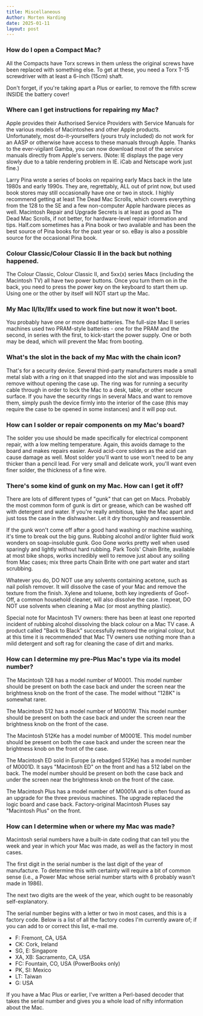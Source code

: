 ```yaml
---
title: Miscellaneous
Author: Morten Harding
date: 2025-01-11
layout: post
---
```



### How do I open a Compact Mac?

All the Compacts have Torx screws in them unless the original screws have been replaced with something else. To get at these, you need a Torx T-15 screwdriver with at least a 6-inch (15cm) shaft.

Don't forget, if you're taking apart a Plus or earlier, to remove the fifth screw INSIDE the battery cover!


### Where can I get instructions for repairing my Mac?

Apple provides their Authorised Service Providers with Service Manuals for the various models of Macintoshes and other Apple products. Unfortunately, most do-it-yourselfers (yours truly included) do not work for an AASP or otherwise have access to these manuals through Apple. Thanks to the ever-vigilant Gamba, you can now download most of the service manuals directly from Apple's servers. (Note: IE displays the page very slowly due to a table rendering problem in IE. iCab and Netscape work just fine.)

Larry Pina wrote a series of books on repairing early Macs back in the late 1980s and early 1990s. They are, regrettably, ALL out of print now, but used book stores may still occasionally have one or two in stock. I highly recommend getting at least The Dead Mac Scrolls, which covers everything from the 128 to the SE and a few non-computer Apple hardware pieces as well. Macintosh Repair and Upgrade Secrets is at least as good as The Dead Mac Scrolls, if not better, for hardware-level repair information and tips. Half.com sometimes has a Pina book or two available and has been the best source of Pina books for the past year or so. eBay is also a possible source for the occasional Pina book.


### Colour Classic/Colour Classic II in the back but nothing happened.

The Colour Classic, Colour Classic II, and 5xx(x) series Macs (including the Macintosh TV) all have two power buttons. Once you turn them on in the back, you need to press the power key on the keyboard to start them up. Using one or the other by itself will NOT start up the Mac.


### My Mac II/IIx/IIfx used to work fine but now it won't boot.

You probably have one or more dead batteries. The full-size Mac II series machines used two PRAM-style batteries - one for the PRAM and the second, in series with the first, to kick-start the power supply. One or both may be dead, which will prevent the Mac from booting.


### What's the slot in the back of my Mac with the chain icon?

That's for a security device. Several third-party manufacturers made a small metal slab with a ring on it that snapped into the slot and was impossible to remove without opening the case up. The ring was for running a security cable through in order to lock the Mac to a desk, table, or other secure surface. If you have the security rings in several Macs and want to remove them, simply push the device firmly into the interior of the case (this may require the case to be opened in some instances) and it will pop out.


### How can I solder or repair components on my Mac's board?

The solder you use should be made specifically for electrical component repair, with a low melting temperature. Again, this avoids damage to the board and makes repairs easier. Avoid acid-core solders as the acid can cause damage as well. Most solder you'll want to use won't need to be any thicker than a pencil lead. For very small and delicate work, you'll want even finer solder, the thickness of a fine wire. 

### There's some kind of gunk on my Mac. How can I get it off?

There are lots of different types of "gunk" that can get on Macs. Probably the most common form of gunk is dirt or grease, which can be washed off with detergent and water. If you're really ambitious, take the Mac apart and just toss the case in the dishwasher. Let it dry thoroughly and reassemble.

If the gunk won't come off after a good hand washing or machine washing, it's time to break out the big guns. Rubbing alcohol and/or lighter fluid work wonders on soap-insoluble gunk. Goo Gone works pretty well when used sparingly and lightly without hard rubbing. Park Tools' Chain Brite, available at most bike shops, works incredibly well to remove just about any soiling from Mac cases; mix three parts Chain Brite with one part water and start scrubbing.

Whatever you do, DO NOT use any solvents containing acetone, such as nail polish remover. It will dissolve the case of your Mac and remove the texture from the finish. Xylene and toluene, both key ingredients of Goof-Off, a common household cleaner, will also dissolve the case. I repeat, DO NOT use solvents when cleaning a Mac (or most anything plastic).

Special note for Macintosh TV owners: there has been at least one reported incident of rubbing alcohol dissolving the black colour on a Mac TV case. A product called "Back to Black" successfully restored the original colour, but at this time it is recommended that Mac TV owners use nothing more than a mild detergent and soft rag for cleaning the case of dirt and marks.


### How can I determine my pre-Plus Mac's type via its model number?

The Macintosh 128 has a model number of M0001. This model number should be present on both the case back and under the screen near the brightness knob on the front of the case. The model without "128K" is somewhat rarer.

The Macintosh 512 has a model number of M0001W. This model number should be present on both the case back and under the screen near the brightness knob on the front of the case.

The Macintosh 512Ke has a model number of M0001E. This model number should be present on both the case back and under the screen near the brightness knob on the front of the case.

The Macintosh ED sold in Europe (a rebadged 512Ke) has a model number of M0001D. It says "Macintosh ED" on the front and has a 512 label on the back. The model number should be present on both the case back and under the screen near the brightness knob on the front of the case.

The Macintosh Plus has a model number of M0001A and is often found as an upgrade for the three previous machines. The upgrade replaced the logic board and case back. Factory-original Macintosh Pluses say "Macintosh Plus" on the front.


### How can I determine when or where my Mac was made?

Macintosh serial numbers have a built-in date coding that can tell you the week and year in which your Mac was made, as well as the factory in most cases.

The first digit in the serial number is the last digit of the year of manufacture. To determine this with certainty will require a bit of common sense (i.e., a Power Mac whose serial number starts with 6 probably wasn't made in 1986).

The next two digits are the week of the year, which ought to be reasonably self-explanatory.

The serial number begins with a letter or two in most cases, and this is a factory code. Below is a list of all the factory codes I'm currently aware of; if you can add to or correct this list, e-mail me.

* F: Fremont, CA, USA
* CK: Cork, Ireland
* SG, E: Singapore
* XA, XB: Sacramento, CA, USA
* FC: Fountain, CO, USA (PowerBooks only)
* PK, SI: Mexico
* LT: Taiwan
* G: USA

If you have a Mac Plus or earlier, I've written a Perl-based decoder that takes the serial number and gives you a whole load of nifty information about the Mac.

